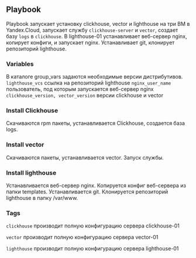 ## Playbook

Playbook запускает установку clickhouse, vector и lighthouse на три ВМ в Yandex.Cloud, запускает службу `clickhouse-server` и `vector`, 
создает базу `logs` в `clickhouse`. В lighthouse-01 устанавливает веб-сервер nginx, копирует конфиги, и запускает nginx. Устанавливает git, клонирует репозиторий lighthouse. 

### Variables
В каталоге group_vars задаются необходимые версии дистрибутивов.
`lighthouse_vcs` ссылка на репозиторий lighthouse
`nginx_user_name` пользователь, под которым запускается веб-сервер nginx
`clickhouse_version, vector_version` версии clickhouse и vector

    
 ### Install Clickhouse
 Скачиваются rpm пакеты, устанавливается Clickhouse, создается база logs. 
 
### Install vector
Скачиваются пакеты, устанавливается vector. Запуск службы.

### Install lighthouse
Устанавливается веб-сервер nginx. Копируется конфиг веб-сервера из папки templates. Устанавливается git. 
Клонируется репозиторий lighthouse в папку /var/www.

### Tags
`clickhouse` производит полную конфигурацию сервера clickhouse-01

`vector` производит полную конфигурацию сервера vector-01

`lighthouse` производит полную конфигурацию сервера lighthouse-01
   